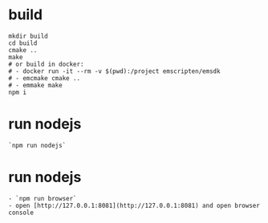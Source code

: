 # build
    mkdir build
    cd build
    cmake ..
    make
    # or build in docker: 
    # - docker run -it --rm -v $(pwd):/project emscripten/emsdk
    # - emcmake cmake ..
    # - emmake make
    npm i

# run nodejs
    `npm run nodejs`
    
# run nodejs
    - `npm run browser`
    - open [http://127.0.0.1:8081](http://127.0.0.1:8081) and open browser console
